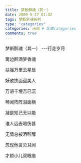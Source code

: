 ```yaml
---
title: 梦断醉魂（其一）
date: 2009-5-27 01:42
tags: 梦断醉魂系列
type: "categories"
categories: 诗词 # 配置categories
comments: true
---
```


梦断醉魂（其一）
---行走岁月

篱边醉酒梦香魂

扶摇万里云星辰

妖歌扶面迎美人

万语千境吾已沉

琴闻阵阵泪面横

凝是知己无以能

谁人远去暗伤甚

无情总被酒醉醇

忽现他言旁耳闻

才颜小儿双眼痕
